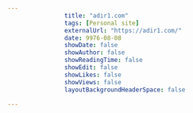 ---
                title: "adir1.com"
                tags: [Personal site]
                externalUrl: "https://adir1.com/"
                date: 9976-08-08
                showDate: false
                showAuthor: false
                showReadingTime: false
                showEdit: false
                showLikes: false
                showViews: false
                layoutBackgroundHeaderSpace: false
                ---
